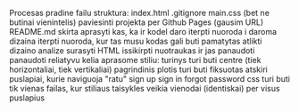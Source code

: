 Procesas
 pradine failu struktura:
index.html
.gitignore
main.css (bet ne butinai vienintelis)
 paviesinti projekta per Github Pages (gausim URL)
 README.md
skirta aprasyti kas, ka ir kodel daro
iterpti nuoroda i daroma dizaina
iterpti nuoroda, kur tas musu kodas gali buti pamatytas
 atlikti dizaino analize
 surasyti HTML
 issikirpti nuotraukas ir jas panaudoti
panaudoti reliatyvu kelia
 aprasome stiliu:
turinys turi buti centre (tiek horizontaliai, tiek vertikaliai)
pagrindinis plotis turi buti fiksuotas
 atskiri puslapiai, kurie naviguoja "ratu"
sign up
sign in
forgot password
 css turi buti tik vienas failas, kur stiliaus taisykles veikia vienodai (identiskai) per visus puslapius